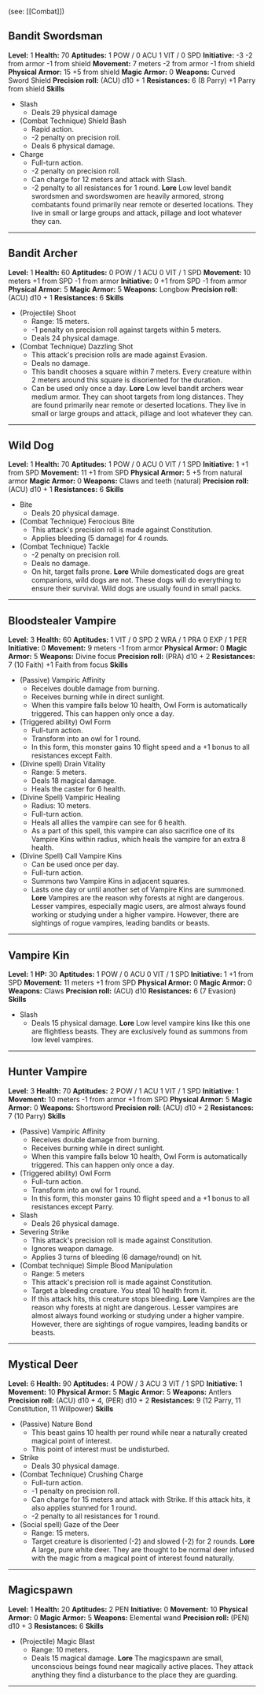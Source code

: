 (see: [[Combat]])

## Bandit Swordsman
**Level:** 1
**Health:** 70
**Aptitudes:**
	1 POW / 0 ACU
	1 VIT / 0 SPD
**Initiative:** -3 
	-2 from armor
	-1 from shield
**Movement:** 7 meters 
	-2 from armor
	-1 from shield
**Physical Armor:** 15 
	+5 from shield
**Magic Armor:** 0
**Weapons:**
	Curved Sword
	Shield
**Precision roll:** (ACU) d10 + 1
**Resistances:** 6 (8 Parry)
	+1 Parry from shield
**Skills**
+ Slash
	+ Deals 29 physical damage
+ (Combat Technique) Shield Bash
	+ Rapid action. 
	+ -2 penalty on precision roll.
	+ Deals 6 physical damage.
+ Charge
	+ Full-turn action. 
	+ -2 penalty on precision roll.
	+ Can charge for 12 meters and attack with Slash.
	+ -2 penalty to all resistances for 1 round.
**Lore**
	Low level bandit swordsmen and swordswomen are heavily armored, strong combatants found primarily near remote or deserted locations. They live in small or large groups and attack, pillage and loot whatever they can. 

---
## Bandit Archer
**Level:** 1
**Health:** 60
**Aptitudes:**
	0 POW / 1 ACU
	0 VIT / 1 SPD
**Movement:** 10 meters
	+1 from SPD
	-1 from armor
**Initiative:** 0
	+1 from SPD
	-1 from armor
**Physical Armor:** 5
**Magic Armor:** 5
**Weapons:**
	Longbow
**Precision roll:** (ACU) d10 + 1
**Resistances:** 6
**Skills**
+ (Projectile) Shoot
	+ Range: 15 meters.
	+ -1 penalty on precision roll against targets within 5 meters.
	+ Deals 24 physical damage.
+ (Combat Technique) Dazzling Shot
	+ This attack's precision rolls are made against Evasion.
	+ Deals no damage.
	+ This bandit chooses a square within 7 meters. Every creature within 2 meters around this square is disoriented for the duration.
	+ Can be used only once a day.
**Lore**
	Low level bandit archers wear medium armor. They can shoot targets from long distances. They are found primarily near remote or deserted locations. They live in small or large groups and attack, pillage and loot whatever they can. 

---
## Wild Dog
**Level:** 1
**Health:** 70
**Aptitudes:**
	1 POW / 0 ACU
	0 VIT / 1 SPD
**Initiative:** 1
	+1 from SPD
**Movement:** 11
	+1 from SPD
**Physical Armor:** 5
	+5 from natural armor
**Magic Armor:** 0
**Weapons:** 
	Claws and teeth (natural)
**Precision roll:** (ACU) d10 + 1
**Resistances:** 6
**Skills**
+ Bite
	+ Deals 20 physical damage.
+ (Combat Technique) Ferocious Bite
	+ This attack's precision roll is made against Constitution.
	+ Applies bleeding (5 damage) for 4 rounds.
+ (Combat Technique) Tackle
	+ -2 penalty on precision roll.
	+ Deals no damage.
	+ On hit, target falls prone.
**Lore**
	While domesticated dogs are great companions, wild dogs are not. These dogs will do everything to ensure their survival. Wild dogs are usually found in small packs.

---
## Bloodstealer Vampire
**Level:** 3
**Health:** 60
**Aptitudes:** 
	1 VIT / 0 SPD
	2 WRA / 1 PRA
	0 EXP / 1 PER
**Initiative:** 0
**Movement:** 9 meters
	-1 from armor
**Physical Armor:** 0
**Magic Armor:** 5
**Weapons:**
	Divine focus
**Precision roll:** (PRA) d10 + 2
**Resistances:** 7 (10 Faith)
	+1 Faith from focus
**Skills**
+ (Passive) Vampiric Affinity
	+ Receives double damage from burning.
	+ Receives burning while in direct sunlight.
	+ When this vampire falls below 10 health, Owl Form is automatically triggered. This can happen only once a day.
+ (Triggered ability) Owl Form
	+ Full-turn action.
	+ Transform into an owl for 1 round.
	+ In this form, this monster gains 10 flight speed and a +1 bonus to all resistances except Faith.
+ (Divine spell) Drain Vitality
	+ Range: 5 meters.
	+ Deals 18 magical damage.
	+ Heals the caster for 6 health.
+ (Divine Spell) Vampiric Healing
	+ Radius: 10 meters.
	+ Full-turn action.
	+ Heals all allies the vampire can see for 6 health.
	+ As a part of this spell, this vampire can also sacrifice one of its Vampire Kins within radius, which heals the vampire for an extra 8 health.
+ (Divine Spell) Call Vampire Kins
	+ Can be used once per day.
	+ Full-turn action.
	+ Summons two Vampire Kins in adjacent squares.
	+ Lasts one day or until another set of Vampire Kins are summoned.
**Lore**
	Vampires are the reason why forests at night are dangerous. Lesser vampires, especially magic users, are almost always found working or studying under a higher vampire. However, there are sightings of rogue vampires, leading bandits or beasts.

---
## Vampire Kin
**Level:** 1
**HP:** 30
**Aptitudes:** 
	1 POW / 0 ACU
	0 VIT / 1 SPD
**Initiative:** 1
	+1 from SPD
**Movement:** 11 meters
	+1 from SPD
**Physical Armor:** 0
**Magic Armor:** 0
**Weapons:** 
	Claws
**Precision roll:** (ACU) d10
**Resistances:** 6 (7 Evasion)
**Skills** 
+ Slash
	+ Deals 15 physical damage.
**Lore**
	Low level vampire kins like this one are flightless beasts. They are exclusively found as summons from low level vampires.

---
## Hunter Vampire
**Level:** 3
**Health:** 70
**Aptitudes:** 
	2 POW / 1 ACU
	1 VIT / 1 SPD
**Initiative:** 1
**Movement:** 10 meters
	-1 from armor
	+1 from SPD
**Physical Armor:** 5
**Magic Armor:** 0
**Weapons:**
	Shortsword
**Precision roll:** (ACU) d10 + 2
**Resistances:** 7 (10 Parry)
**Skills**
+ (Passive) Vampiric Affinity
	+ Receives double damage from burning.
	+ Receives burning while in direct sunlight.
	+ When this vampire falls below 10 health, Owl Form is automatically triggered. This can happen only once a day.
+ (Triggered ability) Owl Form
	+ Full-turn action.
	+ Transform into an owl for 1 round.
	+ In this form, this monster gains 10 flight speed and a +1 bonus to all resistances except Parry.
+ Slash
	+ Deals 26 physical damage.
+ Severing Strike
	+ This attack's precision roll is made against Constitution.
	+ Ignores weapon damage.
	+ Applies 3 turns of bleeding (6 damage/round) on hit.
+ (Combat technique) Simple Blood Manipulation
	+ Range: 5 meters
	+ This attack's precision roll is made against Constitution.
	+ Target a bleeding creature. You steal 10 health from it. 
	+ If this attack hits, this creature stops bleeding.
**Lore**
	Vampires are the reason why forests at night are dangerous. Lesser vampires are almost always found working or studying under a higher vampire. However, there are sightings of rogue vampires, leading bandits or beasts.

---
## Mystical Deer
**Level:** 6
**Health:** 90
**Aptitudes:** 
	4 POW / 3 ACU
	3 VIT / 1 SPD
**Initiative:** 1
**Movement:** 10
**Physical Armor:** 5
**Magic Armor:** 5
**Weapons:**
	Antlers
**Precision roll:** (ACU) d10 + 4, (PER) d10 + 2
**Resistances:** 9 (12 Parry, 11 Constitution, 11 Willpower)
**Skills**
+ (Passive) Nature Bond
	+ This beast gains 10 health per round while near a naturally created magical point of interest.
	+ This point of interest must be undisturbed.
+ Strike
	+ Deals 30 physical damage.
+ (Combat Technique) Crushing Charge
	+ Full-turn action. 
	+ -1 penalty on precision roll.
	+ Can charge for 15 meters and attack with Strike. If this attack hits, it also applies stunned for 1 round. 
	+ -2 penalty to all resistances for 1 round. 
+ (Social spell) Gaze of the Deer
	+ Range: 15 meters.
	+ Target creature is disoriented (-2) and slowed (-2) for 2 rounds.
**Lore**
	A large, pure white deer. They are thought to be normal deer infused with the magic from a magical point of interest found naturally.

---
## Magicspawn
**Level:** 1
**Health:** 20
**Aptitudes:** 
	2 PEN
**Initiative:** 0
**Movement:** 10
**Physical Armor:** 0
**Magic Armor:** 5
**Weapons:**
	Elemental wand
**Precision roll:** (PEN) d10 + 3
**Resistances:** 6
**Skills**
+ (Projectile) Magic Blast
	+ Range: 10 meters.
	+ Deals 15 magical damage.
**Lore**
	The magicspawn are small, unconscious beings found near magically active places. They attack anything they find a disturbance to the place they are guarding.

---

